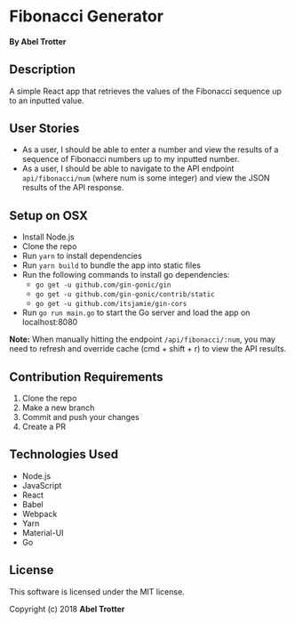 # Fibonacci Generator

#### By Abel Trotter

## Description

A simple React app that retrieves the values of the Fibonacci sequence up to an inputted value.

## User Stories

* As a user, I should be able to enter a number and view the results of a sequence of Fibonacci numbers up to my inputted number.
* As a user, I should be able to navigate to the API endpoint `api/fibonacci/num` (where num is some integer) and view the JSON results of the API response.

## Setup on OSX

* Install Node.js
* Clone the repo
* Run `yarn` to install dependencies
* Run `yarn build` to bundle the app into static files
* Run the following commands to install go dependencies:
  * `go get -u github.com/gin-gonic/gin`
  * `go get -u github.com/gin-gonic/contrib/static`
  * `go get -u github.com/itsjamie/gin-cors`
* Run `go run main.go` to start the Go server and load the app on localhost:8080

**Note:** When manually hitting the endpoint `/api/fibonacci/:num`, you may need to refresh and override cache (cmd + shift + r) to view the API results.

## Contribution Requirements

1. Clone the repo
1. Make a new branch
1. Commit and push your changes
1. Create a PR

## Technologies Used

* Node.js
* JavaScript
* React
* Babel
* Webpack
* Yarn
* Material-UI
* Go

## License

This software is licensed under the MIT license.

Copyright (c) 2018 **Abel Trotter**
